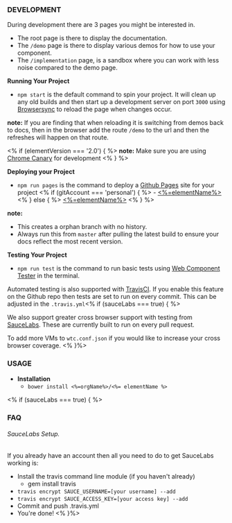 
### DEVELOPMENT

During development there are 3 pages you might be interested in.
 - The root page is there to display the documentation.
 - The `/demo` page is there to display various demos for how to use your component.
 - The `/implementation` page, is a sandbox where you can work with less noise compared to the demo page.

**Running Your Project**

 - `npm start` is the default command to spin your project. It will clean up any old builds
 and then start up a development server on port `3000`  using [Browsersync](https://www.browsersync.io/) to reload the page when changes occur.

**note:** If you are finding that when reloading it is switching from demos back to docs, then in the browser add the route `/demo` to the url and then the refreshes will happen on that route.

<% if (elementVersion === '2.0') { %>
 **note:** Make sure you are using [Chrome Canary](https://www.google.com/chrome/browser/canary.html) for development
<% } %>

**Deploying your Project**

- `npm run pages` is the command to deploy a [Github Pages](https://pages.github.com/) site for your project 
<% if (gitAccount === 'personal') { %> - [<%=elementName%>](https://<%=orgName%>.github.io/<%=elementName%>) <% } else { %>
[<%=elementName%>](https://<%=gitRoot%>.com/pages/<%=orgName%>/<%=elementName%>)
<% } %>


**note:**
  - This creates a orphan branch with no history.
  - Always run this from `master` after pulling the latest build to ensure your docs reflect
  the most recent version.

**Testing Your Project**

- `npm run test` is the command to run basic tests using [Web Component Tester](https://github.com/Polymer/web-component-tester) in the terminal.

Automated testing is also supported with [TravisCI](https://travis-ci.org/getting_started). If you enable this feature on the Github repo then tests are set to run on every commit. This can be adjusted in the `.travis.yml`<% if (sauceLabs === true) { %>

We also support greater cross browser support with testing from [SauceLabs](https://saucelabs.com/). These are currently built to run on every pull request.

To add more VMs to `wtc.conf.json` if you would like to increase your cross browser coverage.
<% }%>


### USAGE

- **Installation**
  - `bower install <%=orgName%>/<%= elementName %>`

<% if (sauceLabs === true) { %>
### FAQ

###### SauceLabs Setup.
If you already have an account then all you need to do to get SauceLabs working is:
- Install the travis command line module (if you haven't already)
    - gem install travis
- `travis encrypt SAUCE_USERNAME=[your username] --add`
- `travis encrypt SAUCE_ACCESS_KEY=[your access key] --add`
- Commit and push .travis.yml
- You're done!
<% }%>
